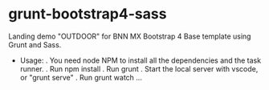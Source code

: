 # grunt-bootstrap4-sass
Landing demo "OUTDOOR" for BNN MX Bootstrap 4 Base template using Grunt and Sass.

- Usage:
  . You need node NPM to install all the dependencies and the task runner.
  . Run npm install
  . Run grunt
  . Start the local server with vscode, or "grunt serve"
  . Run grunt watch ...
